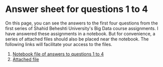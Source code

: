 # Answer sheet for questions 1 to 4

On this page, you can see the answers to the first four questions from the first series of Shahid Beheshti University's Big Data course assignments. I have answered these assignments in a notebook. But for convenience, a series of attached files should also be placed near the notebook. The following links will facilitate your access to the files.

  1. [Notebook file of answers to questions 1 to 4](https://github.com/arashsajjadi/Bigdata/blob/main/Shahid%20Beheshti%20University%20course/Assignments/First%20series/Question1_4/BigDataFirstAss.ipynb)
  2. [Attached file](https://github.com/arashsajjadi/Bigdata/blob/main/Shahid%20Beheshti%20University%20course/Assignments/First%20series/Question1_4/Additional%20files.zip)
